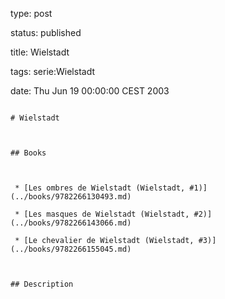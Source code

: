 type: post
status: published
title: Wielstadt
tags: serie:Wielstadt
date: Thu Jun 19 00:00:00 CEST 2003
~~~~~~
# Wielstadt

## Books

 * [Les ombres de Wielstadt (Wielstadt, #1)](../books/9782266130493.md)
 * [Les masques de Wielstadt (Wielstadt, #2)](../books/9782266143066.md)
 * [Le chevalier de Wielstadt (Wielstadt, #3)](../books/9782266155045.md)

## Description
